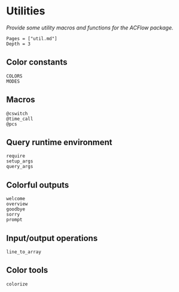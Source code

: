 # Utilities

*Provide some utility macros and functions for the ACFlow package.*

```@contents
Pages = ["util.md"]
Depth = 3
```

## Color constants

```@docs
COLORS
MODES
```

## Macros

```@docs
@cswitch
@time_call
@pcs
```

## Query runtime environment

```@docs
require
setup_args
query_args
```

## Colorful outputs

```@docs
welcome
overview
goodbye
sorry
prompt
```

## Input/output operations

```@docs
line_to_array
```

## Color tools

```@docs
colorize
```
